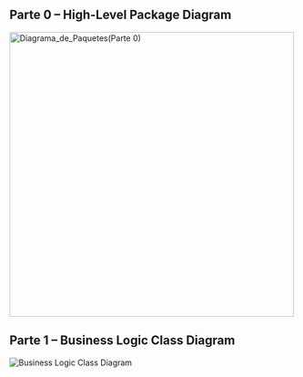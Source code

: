 ## Parte 0 – High-Level Package Diagram

<img width="500" height="500" alt="Diagrama_de_Paquetes(Parte 0)" src="https://github.com/user-attachments/assets/45c8266c-8e46-4259-89a4-07766223a3ca" />

## Parte 1 – Business Logic Class Diagram
![Business Logic Class Diagram](images/Diagrama_de_Paquetes(Parte1).png)
